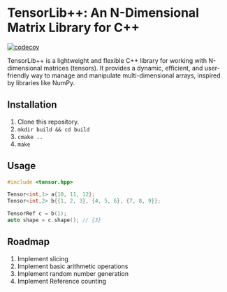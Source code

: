 # TensorLib++: An N-Dimensional Matrix Library for C++

[![codecov](https://codecov.io/gh/raphael-fortunato/TensorLibpp/branch/master/graph/badge.svg)](https://codecov.io/gh/username/TensorLibpp)

TensorLib++ is a lightweight and flexible C++ library for working with
N-dimensional matrices (tensors). It provides a dynamic, efficient, and
user-friendly way to manage and manipulate multi-dimensional arrays, inspired
by libraries like NumPy.

## Installation

1. Clone this repository.
2. `mkdir build && cd build`
3. `cmake ..`
4. `make`

## Usage

```cpp
#include <tensor.hpp>

Tensor<int,1> a{10, 11, 12};
Tensor<int,2> b{{1, 2, 3}, {4, 5, 6}, {7, 8, 9}};

TensorRef c = b(1);
auto shape = c.shape(); // {3}

```

## Roadmap

1. Implement slicing
2. Implement basic arithmetic operations
3. Implement random number generation
4. Implement Reference counting
